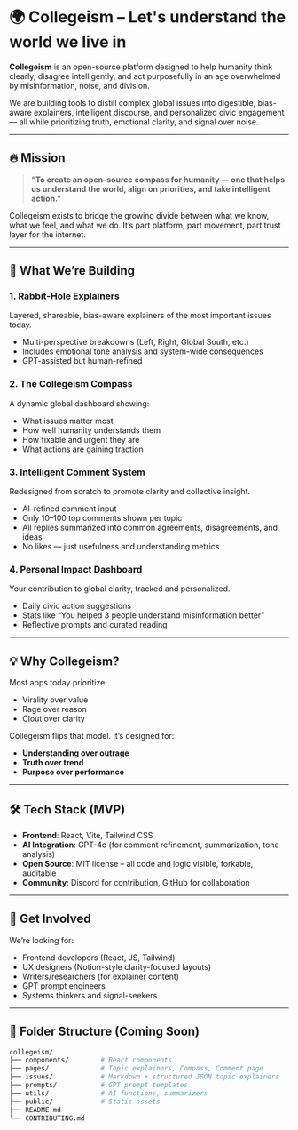 # 🌍 Collegeism – Let's understand the world we live in

**Collegeism** is an open-source platform designed to help humanity think clearly, disagree intelligently, and act purposefully in an age overwhelmed by misinformation, noise, and division.

We are building tools to distill complex global issues into digestible, bias-aware explainers, intelligent discourse, and personalized civic engagement — all while prioritizing truth, emotional clarity, and signal over noise.

---

## 🔥 Mission

> **“To create an open-source compass for humanity — one that helps us understand the world, align on priorities, and take intelligent action.”**

Collegeism exists to bridge the growing divide between what we know, what we feel, and what we do. It’s part platform, part movement, part trust layer for the internet.

---

## 🧠 What We’re Building

### 1. Rabbit-Hole Explainers
Layered, shareable, bias-aware explainers of the most important issues today.

- Multi-perspective breakdowns (Left, Right, Global South, etc.)
- Includes emotional tone analysis and system-wide consequences
- GPT-assisted but human-refined

### 2. The Collegeism Compass
A dynamic global dashboard showing:

- What issues matter most
- How well humanity understands them
- How fixable and urgent they are
- What actions are gaining traction

### 3. Intelligent Comment System
Redesigned from scratch to promote clarity and collective insight.

- AI-refined comment input
- Only 10–100 top comments shown per topic
- All replies summarized into common agreements, disagreements, and ideas
- No likes — just usefulness and understanding metrics

### 4. Personal Impact Dashboard
Your contribution to global clarity, tracked and personalized.

- Daily civic action suggestions
- Stats like “You helped 3 people understand misinformation better”
- Reflective prompts and curated reading

---

## 💡 Why Collegeism?

Most apps today prioritize:
- Virality over value
- Rage over reason
- Clout over clarity

Collegeism flips that model. It’s designed for:
- **Understanding over outrage**
- **Truth over trend**
- **Purpose over performance**

---

## 🛠️ Tech Stack (MVP)

- **Frontend**: React, Vite, Tailwind CSS
- **AI Integration**: GPT-4o (for comment refinement, summarization, tone analysis)
- **Open Source**: MIT license – all code and logic visible, forkable, auditable
- **Community**: Discord for contribution, GitHub for collaboration

---

## 🚀 Get Involved

We’re looking for:

- Frontend developers (React, JS, Tailwind)
- UX designers (Notion-style clarity-focused layouts)
- Writers/researchers (for explainer content)
- GPT prompt engineers
- Systems thinkers and signal-seekers



---

## 🧱 Folder Structure (Coming Soon)

```bash
collegeism/
├── components/        # React components
├── pages/             # Topic explainers, Compass, Comment page
├── issues/            # Markdown + structured JSON topic explainers
├── prompts/           # GPT prompt templates
├── utils/             # AI functions, summarizers
├── public/            # Static assets
├── README.md
└── CONTRIBUTING.md
